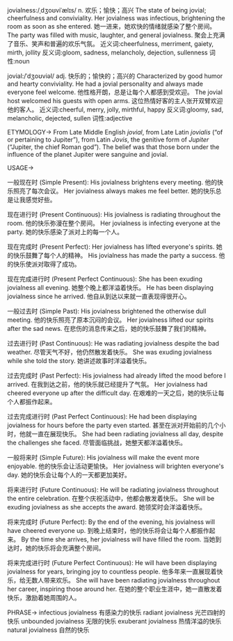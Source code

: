 jovialness:/ˌdʒoʊviˈælɪs/
n.
欢乐；愉快；高兴
The state of being jovial; cheerfulness and conviviality.
Her jovialness was infectious, brightening the room as soon as she entered.  她一进来，她欢快的情绪就感染了整个房间。
The party was filled with music, laughter, and general jovialness. 聚会上充满了音乐、笑声和普遍的欢乐气氛。
近义词:cheerfulness, merriment, gaiety, mirth, jollity
反义词:gloom, sadness, melancholy, dejection, sullenness
词性:noun

jovial:/ˈdʒoʊviəl/
adj.
快乐的；愉快的；高兴的
Characterized by good humor and hearty conviviality.
He had a jovial personality and always made everyone feel welcome. 他性格开朗，总是让每个人都感到受欢迎。
The jovial host welcomed his guests with open arms.  这位热情好客的主人张开双臂欢迎他的客人。
近义词:cheerful, merry, jolly, mirthful, happy
反义词:gloomy, sad, melancholic, dejected, sullen
词性:adjective


ETYMOLOGY->
From Late Middle English *jovial*, from Late Latin *jovialis* (“of or pertaining to Jupiter”), from Latin *Jovis*, the genitive form of *Jupiter* (“Jupiter, the chief Roman god”).  The belief was that those born under the influence of the planet Jupiter were sanguine and jovial.

USAGE->

一般现在时 (Simple Present):
His jovialness brightens every meeting. 他的快乐照亮了每次会议。
Her jovialness always makes me feel better. 她的快乐总是让我感觉好些。

现在进行时 (Present Continuous):
His jovialness is radiating throughout the room. 他的快乐弥漫在整个房间。
Her jovialness is infecting everyone at the party. 她的快乐感染了派对上的每一个人。

现在完成时 (Present Perfect):
Her jovialness has lifted everyone's spirits. 她的快乐鼓舞了每个人的精神。
His jovialness has made the party a success. 他的快乐使派对取得了成功。

现在完成进行时 (Present Perfect Continuous):
She has been exuding jovialness all evening. 她整个晚上都洋溢着快乐。
He has been displaying jovialness since he arrived. 他自从到达以来就一直表现得很开心。

一般过去时 (Simple Past):
His jovialness brightened the otherwise dull meeting.  他的快乐照亮了原本沉闷的会议。
Her jovialness lifted our spirits after the sad news.  在悲伤的消息传来之后，她的快乐鼓舞了我们的精神。


过去进行时 (Past Continuous):
He was radiating jovialness despite the bad weather.  尽管天气不好，他仍然散发着快乐。
She was exuding jovialness while she told the story.  她讲述故事时洋溢着快乐。

过去完成时 (Past Perfect):
His jovialness had already lifted the mood before I arrived. 在我到达之前，他的快乐就已经提升了气氛。
Her jovialness had cheered everyone up after the difficult day. 在艰难的一天之后，她的快乐让每个人都振作起来。


过去完成进行时 (Past Perfect Continuous):
He had been displaying jovialness for hours before the party even started.  甚至在派对开始前的几个小时，他就一直在展现快乐。
She had been radiating jovialness all day, despite the challenges she faced.  尽管面临挑战，她整天都洋溢着快乐。

一般将来时 (Simple Future):
His jovialness will make the event more enjoyable.  他的快乐会让活动更愉快。
Her jovialness will brighten everyone's day.  她的快乐会让每个人的一天都更加美好。


将来进行时 (Future Continuous):
He will be radiating jovialness throughout the entire celebration.  在整个庆祝活动中，他都会散发着快乐。
She will be exuding jovialness as she accepts the award.  她领奖时会洋溢着快乐。


将来完成时 (Future Perfect):
By the end of the evening, his jovialness will have cheered everyone up.  到晚上结束时，他的快乐将会让每个人都振作起来。
By the time she arrives, her jovialness will have filled the room.  当她到达时，她的快乐将会充满整个房间。

将来完成进行时 (Future Perfect Continuous):
He will have been displaying jovialness for years, bringing joy to countless people.  他多年来一直展现着快乐，给无数人带来欢乐。
She will have been radiating jovialness throughout her career, inspiring those around her.  在她的整个职业生涯中，她一直散发着快乐，激励着她周围的人。



PHRASE->
infectious jovialness  有感染力的快乐
radiant jovialness  光芒四射的快乐
unbounded jovialness 无限的快乐
exuberant jovialness  热情洋溢的快乐
natural jovialness  自然的快乐
